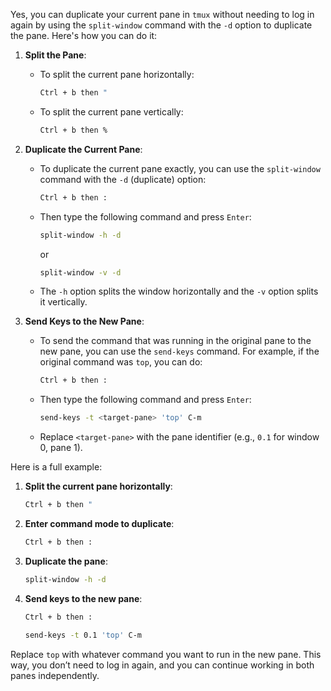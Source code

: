 Yes, you can duplicate your current pane in `tmux` without needing to log in again by using the `split-window` command with the `-d` option to duplicate the pane. Here's how you can do it:

1. **Split the Pane**:
   - To split the current pane horizontally:
     ```bash
     Ctrl + b then "
     ```
   - To split the current pane vertically:
     ```bash
     Ctrl + b then %
     ```

2. **Duplicate the Current Pane**:
   - To duplicate the current pane exactly, you can use the `split-window` command with the `-d` (duplicate) option:
     ```bash
     Ctrl + b then :
     ```
   - Then type the following command and press `Enter`:
     ```bash
     split-window -h -d
     ```
     or
     ```bash
     split-window -v -d
     ```
   - The `-h` option splits the window horizontally and the `-v` option splits it vertically.

3. **Send Keys to the New Pane**:
   - To send the command that was running in the original pane to the new pane, you can use the `send-keys` command. For example, if the original command was `top`, you can do:
     ```bash
     Ctrl + b then :
     ```
   - Then type the following command and press `Enter`:
     ```bash
     send-keys -t <target-pane> 'top' C-m
     ```
   - Replace `<target-pane>` with the pane identifier (e.g., `0.1` for window 0, pane 1).

Here is a full example:

1. **Split the current pane horizontally**:
   ```bash
   Ctrl + b then "
   ```

2. **Enter command mode to duplicate**:
   ```bash
   Ctrl + b then :
   ```

3. **Duplicate the pane**:
   ```bash
   split-window -h -d
   ```

4. **Send keys to the new pane**:
   ```bash
   Ctrl + b then :
   ```
   ```bash
   send-keys -t 0.1 'top' C-m
   ```

Replace `top` with whatever command you want to run in the new pane. This way, you don’t need to log in again, and you can continue working in both panes independently.